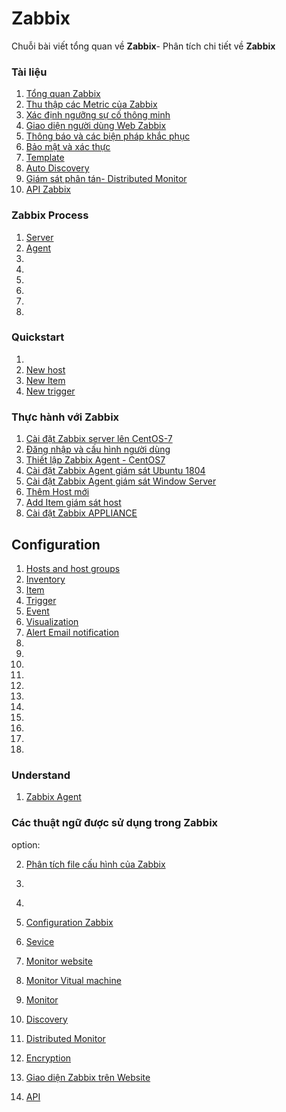 # Zabbix
Chuỗi bài viết tổng quan về **Zabbix**- Phân tích chi tiết về **Zabbix**

### Tài liệu
1. [Tổng quan Zabbix](Zabbix/overview1.md)
2. [Thu thập các Metric của Zabbix](Zabbix/zabbixagent.md)
3. [Xác định ngưỡng sự cố thông minh](Zabbix/thresholds.md)
4. [Giao diện người dùng Web Zabbix](/Zabbix/guizabbix.md)
5. [Thông báo và các biện pháp khắc phục](Zabbix/notification.md)
6. [Bảo mật và xác thực](Zabbix/security&authentication.md)
7. [Template](Zabbix/template.md)
8. [Auto Discovery](Zabbix/discovery.md)
9. [Giám sát phân tán- Distributed Monitor](Zabbix/Distributed.md)
10. [API Zabbix](Zabbix/API.md)
### Zabbix Process 
1. [Server](process/server.md)
1. [Agent](process/agent.md)
1. []()
1. []()
1. []()
1. []()
1. []()
1. []()


### Quickstart
1. [](Quickstart/)
2. [New host](Quickstart/add-new-host.md)
3. [New Item](Quickstart/new-item.md)
4. [New trigger](Quickstart/new-trigger.md)


### Thực hành với Zabbix
1. [Cài đặt Zabbix server lên CentOS-7](thuchanh/installzb1.md)
2. [Đăng nhập và cấu hình người dùng](Quickstart/login&user.md)
3. [Thiết lập Zabbix Agent - CentOS7](thuchanh/installagent.md)
4. [Cài đặt Zabbix Agent giám sát Ubuntu 1804](thuchanh/installzb-u18.md)
2. [Cài đặt Zabbix Agent giám sát Window Server](thuchanh/installzb-win.md)
2. [Thêm Host mới](Quickstart/)
2. [Add Item giám sát host](thuchanh/)
2. [Cài đặt Zabbix APPLIANCE](APPLIANCE/setup.md)

## Configuration
1. [Hosts and host groups](/config/host.md)
1. [Inventory](/config/Inventory.md)
1. [Item](/config/items.md)
1. [Trigger](/config/trigger.md)
1. [Event](/config/event.md)
1. [Visualization](/config/Visualization.md)
1. [Alert Email notification](/config/alert-email.md)
1. []()
1. []()
1. []()
1. []()
1. []()
1. []()
1. []()
1. []()
1. []()
1. []()
1. []()
### Understand
1. [Zabbix Agent](Zabbix/active&passive.md)
### Các thuật ngữ được sử dụng trong Zabbix
option:

2. [Phân tích file cấu hình của Zabbix](thuchanh/note/paramater.md)
2. []()
2. []()


2. [Configuration Zabbix]()
2. [Sevice]()
2. [Monitor website]()
2. [Monitor Vitual machine]()
2. [Monitor ]()
2. [Discovery]()
2. [Distributed Monitor]()
2. [Encryption]()
2. [Giao diện Zabbix trên Website]()
2. [API]()

